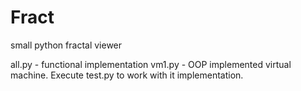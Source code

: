 Fract
=====

small python fractal viewer

all.py - functional implementation
vm1.py - OOP implemented virtual machine. Execute test.py to work with it implementation.
